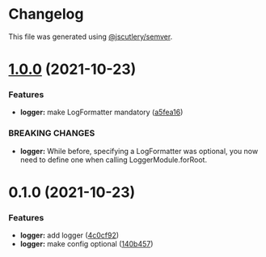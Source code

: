 # Changelog

This file was generated using [@jscutlery/semver](https://github.com/jscutlery/semver).

# [1.0.0](https://github.com/manfredsteyer/nx-libs/compare/v0.1.0...v1.0.0) (2021-10-23)


### Features

* **logger:** make LogFormatter mandatory ([a5fea16](https://github.com/manfredsteyer/nx-libs/commit/a5fea1606cd458a26df1dbe1283abb561468f32b))


### BREAKING CHANGES

* **logger:** While before, specifying a LogFormatter was optional,
you now need to define one when calling LoggerModule.forRoot.



# 0.1.0 (2021-10-23)


### Features

* **logger:** add logger ([4c0cf92](https://github.com/manfredsteyer/nx-libs/commit/4c0cf92dd11a5c14d47a87d19cd1bf156b25b229))
* **logger:** make config optional ([140b457](https://github.com/manfredsteyer/nx-libs/commit/140b457202df9c4738de328d91beaf0904cd7421))
